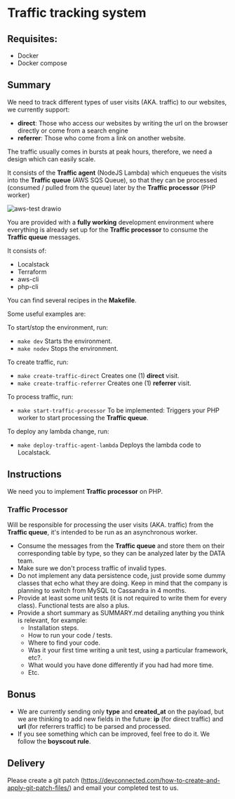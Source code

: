 # Traffic tracking system

## Requisites:

- Docker
- Docker compose

## Summary

We need to track different types of user visits (AKA. traffic) to our websites, we currently support:
- **direct**: Those who access our websites by writing the url on the browser directly or come from a search engine
- **referrer**: Those who come from a link on another website.

The traffic usually comes in bursts at peak hours, therefore, we need a design which can easily scale.

It consists of the **Traffic agent** (NodeJS Lambda) which enqueues the visits into the **Traffic queue** (AWS SQS Queue), so that they can be processed (consumed / pulled from the queue) later by the **Traffic processor** (PHP worker)   

![aws-test drawio](https://user-images.githubusercontent.com/49157280/146408001-e62c2cf6-8e09-491c-bbd6-860fc43e7505.png)

You are provided with a **fully working** development environment where everything is already set up for the **Traffic processor** to consume the **Traffic queue** messages.

It consists of:
- Localstack
- Terraform
- aws-cli
- php-cli


You can find several recipes in the **Makefile**.

Some useful examples are:

To start/stop the environment, run:
- `make dev` Starts the environment.
- `make nodev` Stops the environment.

To create traffic, run:
- `make create-traffic-direct` Creates one (1) **direct** visit.
- `make create-traffic-referrer` Creates one (1) **referrer** visit.

To process traffic, run:
- `make start-traffic-processor` To be implemented: Triggers your PHP worker to start processing the **Traffic queue**.

To deploy any lambda change, run:
- `make deploy-traffic-agent-lambda` Deploys the lambda code to Localstack.

## Instructions

We need you to implement **Traffic processor** on PHP.

### Traffic Processor

Will be responsible for processing the user visits (AKA. traffic) from the **Traffic queue**, it's intended to be run as an asynchronous worker.

- Consume the messages from the **Traffic queue** and store them on their corresponding table by type, so they can be analyzed later by the DATA team.
- Make sure we don't process traffic of invalid types.
- Do not implement any data persistence code, just provide some dummy classes that echo what they are doing. Keep in mind that the company is planning to switch from MySQL to Cassandra in 4 months.
- Provide at least some unit tests (it is not required to write them for every class). Functional tests are also a plus.
- Provide a short summary as SUMMARY.md detailing anything you think is relevant, for example:
  - Installation steps.
  - How to run your code / tests.
  - Where to find your code.
  - Was it your first time writing a unit test, using a particular framework, etc?.
  - What would you have done differently if you had had more time.
  - Etc.


## Bonus

- We are currently sending only **type** and **created_at** on the payload, but we are thinking to add new fields in the future: **ip** (for direct traffic) and **url** (for referrers traffic) to be parsed and processed.
- If you see something which can be improved, feel free to do it. We follow the **boyscout rule**.

## Delivery

Please create a git patch (https://devconnected.com/how-to-create-and-apply-git-patch-files/) and email your completed test to us.
